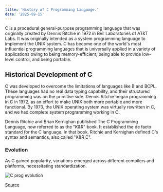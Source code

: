 ```yaml
---
title: 'History of C Programming Language.'
date: '2025-09-15'
---
```


<p>C is a procedural general-purpose programming language that was originally created by Dennis Ritchie in 1972 in Bell Laboratories of AT&T Labs. It was originally intended as a system programming language to implement the UNIX system. C has become one of the world's most influential programming languages that is universally applied in a variety of applications owing to being memory-efficient, being able to provide low-level control, and being portable.</p>

<h2>Historical Development of C</h2>
<p>C was developed to overcome the limitations of languages like B and BCPL. These languages had no real data typing capability, and their structured programming was on the primitive side. Dennis Ritchie began programming in C in 1972, as an effort to make UNIX both more portable and more functional. By 1973, the UNIX operating system was virtually rewritten in C, and we had complete system programming working in C.</p>

<p>Dennis Ritchie and Brian Kernighan published The C Programming Language, now referred to as the "K&R" book. It established the de facto standard for the C language. In that book, Ritchie and Kernighan defined C's syntax and semantics, also called "K&R C".</p>

<h3>Evolution</h3>
As C gained popularity, variations emerged across different compilers and platforms, necessitating standardization.

![C prog evolution](https://media.geeksforgeeks.org/wp-content/uploads/20250612113826704051/C-History-1.png)

[Source](https://www.geeksforgeeks.org/c/history-and-application-of-c/)